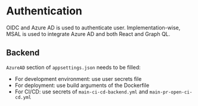 # Authentication

OIDC and Azure AD is used to authenticate user. Implementation-wise, MSAL is used to integrate Azure AD and both React and Graph QL.

## Backend

`AzureAD` section of `appsettings.json` needs to be filled:
- For development environment: use user secrets file
- For deployment: use build arguments of the Dockerfile
- For CI/CD: use secrets of `main-ci-cd-backend.yml` and `main-pr-open-ci-cd.yml`